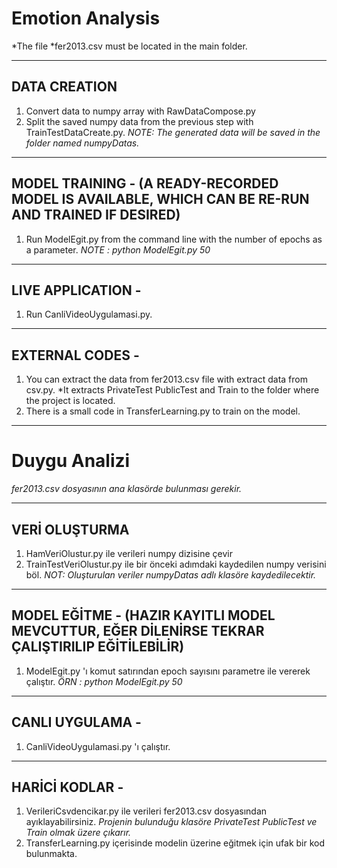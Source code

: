 # Emotion Analysis

*The file *fer2013.csv must be located in the main folder.

---

## DATA CREATION
	
1) Convert data to numpy array with RawDataCompose.py
2) Split the saved numpy data from the previous step with TrainTestDataCreate.py.
    *NOTE: The generated data will be saved in the folder named numpyDatas.*

---

## MODEL TRAINING - (A READY-RECORDED MODEL IS AVAILABLE, WHICH CAN BE RE-RUN AND TRAINED IF DESIRED)
	
1) Run ModelEgit.py from the command line with the number of epochs as a parameter.
	*NOTE : python ModelEgit.py 50*

---

## LIVE APPLICATION -

1) Run CanliVideoUygulamasi.py.

---

## EXTERNAL CODES -
1) You can extract the data from fer2013.csv file with extract data from csv.py.
	*It extracts PrivateTest PublicTest and Train to the folder where the project is located.
2) There is a small code in TransferLearning.py to train on the model.


******************************************************************************************************

# Duygu Analizi

*fer2013.csv dosyasının ana klasörde bulunması gerekir.*

---

## VERİ OLUŞTURMA
	
1) HamVeriOlustur.py ile verileri numpy dizisine çevir
2) TrainTestVeriOlustur.py ile bir önceki adımdaki kaydedilen numpy verisini böl.
    *NOT: Oluşturulan veriler numpyDatas adlı klasöre kaydedilecektir.*

---

## MODEL EĞİTME - (HAZIR KAYITLI MODEL MEVCUTTUR, EĞER DİLENİRSE TEKRAR ÇALIŞTIRILIP EĞİTİLEBİLİR)
	
1) ModelEgit.py 'ı komut satırından epoch sayısını parametre ile vererek çalıştır.
	*ÖRN : python ModelEgit.py 50*

---

## CANLI UYGULAMA -

1) CanliVideoUygulamasi.py 'ı çalıştır.

---

## HARİCİ KODLAR -
1) VerileriCsvdencikar.py ile verileri fer2013.csv dosyasından ayıklayabilirsiniz.
	*Projenin bulunduğu klasöre PrivateTest PublicTest ve Train olmak üzere çıkarır.*
2) TransferLearning.py içerisinde modelin üzerine eğitmek için ufak bir kod bulunmakta.

